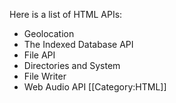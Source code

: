 Here is a list of HTML APIs:
* Geolocation
* The Indexed Database API
* File API
* Directories and System
* File Writer
* Web Audio API
[[Category:HTML]]